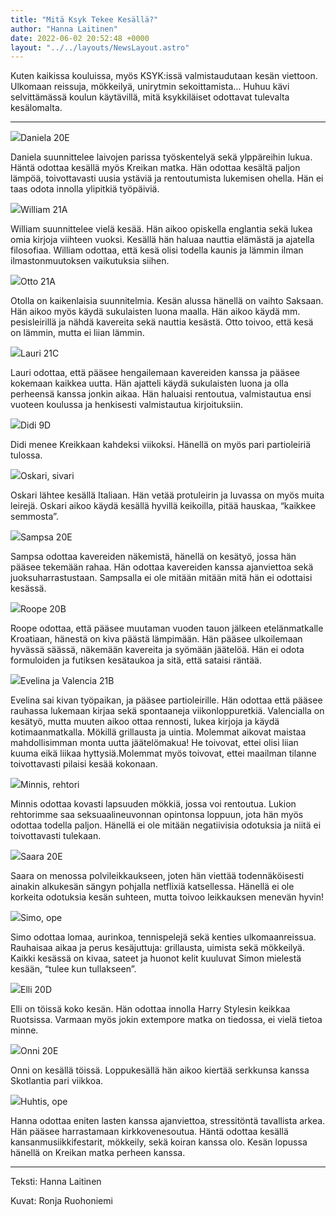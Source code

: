 ```yaml
---
title: "Mitä Ksyk Tekee Kesällä?"
author: "Hanna Laitinen"
date: 2022-06-02 20:52:48 +0000
layout: "../../layouts/NewsLayout.astro"
---
```


Kuten kaikissa kouluissa, myös KSYK:issä valmistaudutaan kesän viettoon. Ulkomaan reissuja, mökkeilyä, unirytmin sekoittamista… Huhuu kävi selvittämässä koulun käytävillä, mitä ksykkiläiset odottavat tulevalta kesälomalta.


****
![](https://static.wixstatic.com/media/18093e_098b52a7e00a4e6c8f8da1acd29df3cf~mv2.jpeg/v1/fit/w_1000,h_1000,al_c,q_80/file.png)Daniela 20E


Daniela suunnittelee laivojen parissa työskentelyä sekä ylppäreihin lukua. Häntä odottaa kesällä myös Kreikan matka. Hän odottaa kesältä paljon lämpöä, toivottavasti uusia ystäviä ja rentoutumista lukemisen ohella. Hän ei taas odota innolla ylipitkiä työpäiviä.

![](https://static.wixstatic.com/media/18093e_502e4570e71f4d56aa8ee7f2652a7281~mv2.jpeg/v1/fit/w_1000,h_1000,al_c,q_80/file.png)William 21A


William suunnittelee vielä kesää. Hän aikoo opiskella englantia sekä lukea omia kirjoja viihteen vuoksi. Kesällä hän haluaa nauttia elämästä ja ajatella filosofiaa. William odottaa, että kesä olisi todella kaunis ja lämmin ilman ilmastonmuutoksen vaikutuksia siihen.

![](https://static.wixstatic.com/media/18093e_8f5c9a6a68a94c6e884a3ce83d0bc9bc~mv2.jpeg/v1/fit/w_1000,h_1000,al_c,q_80/file.png)Otto 21A


Otolla on kaikenlaisia suunnitelmia. Kesän alussa hänellä on vaihto Saksaan. Hän aikoo myös käydä sukulaisten luona maalla. Hän aikoo käydä mm. pesisleirillä ja nähdä kavereita sekä nauttia kesästä. Otto toivoo, että kesä on lämmin, mutta ei liian lämmin.

![](https://static.wixstatic.com/media/18093e_3ffc74bd9ea246c4b755601e588df29b~mv2.jpeg/v1/fit/w_1000,h_1000,al_c,q_80/file.png)Lauri 21C


Lauri odottaa, että pääsee hengailemaan kavereiden kanssa ja pääsee kokemaan kaikkea uutta. Hän ajatteli käydä sukulaisten luona ja olla perheensä kanssa jonkin aikaa. Hän haluaisi rentoutua, valmistautua ensi vuoteen koulussa ja henkisesti valmistautua kirjoituksiin.

![](https://static.wixstatic.com/media/18093e_900415c8a17b4d54a3aefa768beaf1cf~mv2.jpeg/v1/fit/w_1000,h_1000,al_c,q_80/file.png)Didi 9D


Didi menee Kreikkaan kahdeksi viikoksi. Hänellä on myös pari partioleiriä tulossa.

![](https://static.wixstatic.com/media/18093e_ec1d26bbdfe24d3aab3d5696172bf58c~mv2.jpeg/v1/fit/w_1000,h_1000,al_c,q_80/file.png)Oskari, sivari


Oskari lähtee kesällä Italiaan. Hän vetää protuleirin ja luvassa on myös muita leirejä. Oskari aikoo käydä kesällä hyvillä keikoilla, pitää hauskaa, “kaikkee semmosta”.

![](https://static.wixstatic.com/media/18093e_0d58e8a5827f4a8aa30d014421fb99a4~mv2.jpeg/v1/fit/w_1000,h_1000,al_c,q_80/file.png)Sampsa 20E


Sampsa odottaa kavereiden näkemistä, hänellä on kesätyö, jossa hän pääsee tekemään rahaa. Hän odottaa kavereiden kanssa ajanviettoa sekä juoksuharrastustaan. Sampsalla ei ole mitään mitään mitä hän ei odottaisi kesässä.

![](https://static.wixstatic.com/media/18093e_3fc200550dac4715ac4c68faea5772b6~mv2.jpeg/v1/fit/w_1000,h_1000,al_c,q_80/file.png)Roope 20B


Roope odottaa, että pääsee muutaman vuoden tauon jälkeen etelänmatkalle Kroatiaan,  hänestä on kiva päästä lämpimään. Hän pääsee ulkoilemaan hyvässä säässä, näkemään kavereita ja syömään jäätelöä. Hän ei odota formuloiden ja futiksen kesätaukoa ja sitä, että sataisi räntää.

![](https://static.wixstatic.com/media/18093e_0cd5e9b913da451c8b6b14ca4efe2853~mv2.jpeg/v1/fit/w_1000,h_1000,al_c,q_80/file.png)Evelina ja Valencia 21B


Evelina sai kivan työpaikan, ja pääsee partioleirille. Hän odottaa että pääsee rauhassa lukemaan kirjaa sekä spontaaneja viikonloppuretkiä. Valencialla on kesätyö, mutta muuten aikoo ottaa rennosti, lukea kirjoja ja käydä kotimaanmatkalla. Mökillä grillausta ja uintia. Molemmat aikovat maistaa mahdollisimman monta uutta jäätelömakua! He toivovat, ettei olisi liian kuuma eikä liikaa hyttysiä.Molemmat myös toivovat, ettei  maailman tilanne toivottavasti pilaisi kesää kokonaan.

![](https://static.wixstatic.com/media/18093e_8e43e8f5747a43209c701d6686e4c2d3~mv2.jpeg/v1/fit/w_1000,h_1000,al_c,q_80/file.png)Minnis, rehtori


Minnis odottaa kovasti lapsuuden mökkiä, jossa voi rentoutua. Lukion rehtorimme saa seksuaalineuvonnan opintonsa loppuun, jota hän myös odottaa todella paljon. Hänellä ei ole mitään negatiivisia odotuksia ja niitä ei toivottavasti tulekaan.

![](https://static.wixstatic.com/media/18093e_43fdfbd0a1374bfdb0e4ac25ac539659~mv2.jpeg/v1/fit/w_1000,h_1000,al_c,q_80/file.png)Saara 20E


Saara on menossa polvileikkaukseen, joten hän viettää todennäköisesti ainakin alkukesän sängyn pohjalla netflixiä katsellessa. Hänellä ei ole korkeita odotuksia kesän suhteen, mutta toivoo leikkauksen menevän hyvin!

![](https://static.wixstatic.com/media/18093e_426e5f96b7394124ab42ea815b6dedc2~mv2.jpeg/v1/fit/w_1000,h_1000,al_c,q_80/file.png)Simo, ope


Simo odottaa lomaa, aurinkoa, tennispelejä sekä kenties ulkomaanreissua. Rauhaisaa aikaa ja perus kesäjuttuja: grillausta, uimista sekä mökkeilyä. Kaikki kesässä on kivaa, sateet ja huonot kelit kuuluvat Simon mielestä kesään, “tulee kun tullakseen”.

![](https://static.wixstatic.com/media/18093e_0550530d68414a5bbee297e18fab96d2~mv2.jpeg/v1/fit/w_1000,h_1000,al_c,q_80/file.png)Elli 20D


Elli on töissä koko kesän. Hän odottaa innolla Harry Stylesin keikkaa Ruotsissa. Varmaan myös jokin extempore matka on tiedossa, ei vielä tietoa minne.

![](https://static.wixstatic.com/media/18093e_8416107a186a4bac8ad53cdbf784f91e~mv2.jpeg/v1/fit/w_1000,h_1000,al_c,q_80/file.png)Onni 20E


Onni on kesällä töissä. Loppukesällä hän aikoo kiertää serkkunsa kanssa Skotlantia pari viikkoa.

![](https://static.wixstatic.com/media/18093e_34190dc3691a4e2b9ed067d0b4a0cf58~mv2.jpeg/v1/fit/w_1000,h_1000,al_c,q_80/file.png)Huhtis, ope


Hanna odottaa eniten lasten kanssa ajanviettoa, stressitöntä tavallista arkea. Hän pääsee harrastamaan kirkkovenesoutua. Häntä odottaa kesällä kansanmusiikkifestarit, mökkeily, sekä koiran kanssa olo. Kesän lopussa hänellä on Kreikan matka perheen kanssa.

****
Teksti: Hanna Laitinen

Kuvat: Ronja Ruohoniemi
